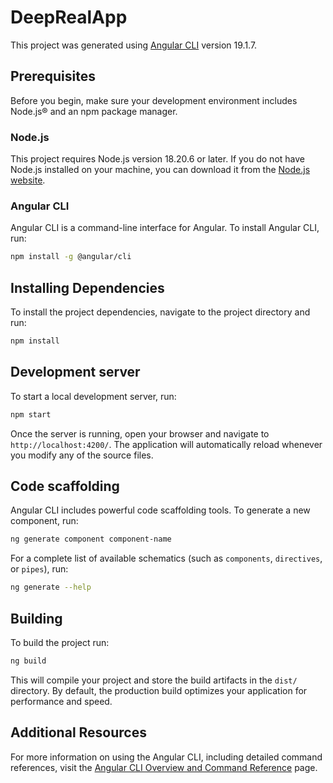 # DeepRealApp

This project was generated using [Angular CLI](https://github.com/angular/angular-cli) version 19.1.7.

## Prerequisites

Before you begin, make sure your development environment includes Node.js® and an npm package manager.

### Node.js

This project requires Node.js version 18.20.6 or later. If you do not have Node.js installed on your machine, you can download it from the [Node.js website](https://nodejs.org/).

### Angular CLI

Angular CLI is a command-line interface for Angular. To install Angular CLI, run:

```bash
npm install -g @angular/cli
```

## Installing Dependencies

To install the project dependencies, navigate to the project directory and run:

```bash
npm install
```

## Development server

To start a local development server, run:

```bash
npm start
```

Once the server is running, open your browser and navigate to `http://localhost:4200/`. The application will automatically reload whenever you modify any of the source files.

## Code scaffolding

Angular CLI includes powerful code scaffolding tools. To generate a new component, run:

```bash
ng generate component component-name
```

For a complete list of available schematics (such as `components`, `directives`, or `pipes`), run:

```bash
ng generate --help
```

## Building

To build the project run:

```bash
ng build
```

This will compile your project and store the build artifacts in the `dist/` directory. By default, the production build optimizes your application for performance and speed.

## Additional Resources

For more information on using the Angular CLI, including detailed command references, visit the [Angular CLI Overview and Command Reference](https://angular.dev/tools/cli) page.
